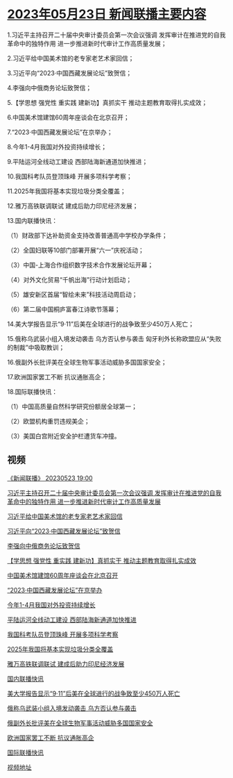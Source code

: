# [2023年05月23日 新闻联播主要内容](https://tv.cctv.com/lm/xwlb/day/20230523.shtml)

1.习近平主持召开二十届中央审计委员会第一次会议强调 发挥审计在推进党的自我革命中的独特作用 进一步推进新时代审计工作高质量发展；

2.习近平给中国美术馆的老专家老艺术家回信；

3.习近平向“2023·中国西藏发展论坛”致贺信；

4.李强向中俄商务论坛致贺信；

5.【学思想 强党性 重实践 建新功】真抓实干 推动主题教育取得扎实成效；

6.中国美术馆建馆60周年座谈会在北京召开；

7.“2023·中国西藏发展论坛”在京举办；

8.今年1-4月我国对外投资持续增长；

9.平陆运河全线动工建设 西部陆海新通道加快推进；

10.我国科考队员登顶珠峰 开展多项科学考察；

11.2025年我国将基本实现垃圾分类全覆盖；

12.雅万高铁联调联试 建成后助力印尼经济发展；

13.国内联播快讯：

（1）财政部下达补助资金支持改善普通高中学校办学条件；

（2）全国妇联等10部门部署开展“六一”庆祝活动；

（3）中国-上海合作组织数字技术合作发展论坛开幕；

（4）对外文化贸易“千帆出海”行动计划启动；

（5）雄安新区首届“智绘未来”科技活动周启动；

（6）第二届中国桐庐富春江诗歌节落幕；

14.美大学报告显示“9·11”后美在全球进行的战争致至少450万人死亡；

15.俄称乌武装小组入境发动袭击 乌方否认参与袭击 匈牙利外长称欧盟应从“失败的制裁”中吸取教训；

16.俄副外长批评美在全球生物军事活动威胁多国国家安全；

17.欧洲国家罢工不断 抗议通胀高企；

18.国际联播快讯：

（1）中国高质量自然科学研究份额居全球第一；

（2）欧盟机构重罚违规美企；

（3）美国白宫附近安全护栏遭货车冲撞。

## 视频

[《新闻联播》 20230523 19:00](https://tv.cctv.com/2023/05/23/VIDENbE6GQ07cVjouvM38JoY230523.shtml)

[习近平主持召开二十届中央审计委员会第一次会议强调 发挥审计在推进党的自我革命中的独特作用 进一步推进新时代审计工作高质量发展](https://tv.cctv.com/2023/05/23/VIDEtyKjt6ehDc9Jk3Z9nmHq230523.shtml)

[习近平给中国美术馆的老专家老艺术家回信](https://tv.cctv.com/2023/05/23/VIDEh3vIzP4grhb9i94BDa2Y230523.shtml)

[习近平向“2023·中国西藏发展论坛”致贺信](https://tv.cctv.com/2023/05/23/VIDEtA6Lx7A88uKtF1ChYRCk230523.shtml)

[李强向中俄商务论坛致贺信](https://tv.cctv.com/2023/05/23/VIDEMW8XBu8dD7SjPhVEZ7pF230523.shtml)

[【学思想 强党性 重实践 建新功】真抓实干 推动主题教育取得扎实成效](https://tv.cctv.com/2023/05/23/VIDEntJqxEMD1V2Jvzw8pJKI230523.shtml)

[中国美术馆建馆60周年座谈会在北京召开](https://tv.cctv.com/2023/05/23/VIDEfRw1DtyuhWcV7rGKqyCG230523.shtml)

[“2023·中国西藏发展论坛”在京举办](https://tv.cctv.com/2023/05/23/VIDETmnk8E2wea8bx12arLeL230523.shtml)

[今年1-4月我国对外投资持续增长](https://tv.cctv.com/2023/05/23/VIDEj6k2uWcAi5Fet9h3GjRe230523.shtml)

[平陆运河全线动工建设 西部陆海新通道加快推进](https://tv.cctv.com/2023/05/23/VIDEuetmgC8aSevS5Qrl8AyJ230523.shtml)

[我国科考队员登顶珠峰 开展多项科学考察](https://tv.cctv.com/2023/05/23/VIDEUrpZ4znKikTUlHNDOpdl230523.shtml)

[2025年我国将基本实现垃圾分类全覆盖](https://tv.cctv.com/2023/05/23/VIDEN8EhhwY8YONvqNAyMIpQ230523.shtml)

[雅万高铁联调联试 建成后助力印尼经济发展](https://tv.cctv.com/2023/05/23/VIDERcDsch48YlbZtiSw8nOD230523.shtml)

[国内联播快讯](https://tv.cctv.com/2023/05/23/VIDE4v4bSlONWcytsb0SHEuM230523.shtml)

[美大学报告显示“9·11”后美在全球进行的战争致至少450万人死亡](https://tv.cctv.com/2023/05/23/VIDE5tx9LNb8MB5oJVvMmkrS230523.shtml)

[俄称乌武装小组入境发动袭击 乌方否认参与袭击](https://tv.cctv.com/2023/05/23/VIDEOB5rhAFr0ZEXyEiJemJ4230523.shtml)

[俄副外长批评美在全球生物军事活动威胁多国国家安全](https://tv.cctv.com/2023/05/23/VIDE3aybnDCLB7CRIszxgrCQ230523.shtml)

[欧洲国家罢工不断 抗议通胀高企](https://tv.cctv.com/2023/05/23/VIDEp0YUcAno6ffCfhbjruY9230523.shtml)

[国际联播快讯](https://tv.cctv.com/2023/05/23/VIDETB22MdRjdtflOP86uOsu230523.shtml)

[视频地址](https://tv.cctv.com/lm/xwlb/day/20230523.shtml) 

